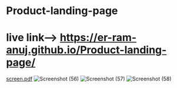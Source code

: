 # Product-landing-page
# live link-->  https://er-ram-anuj.github.io/Product-landing-page/
[screen.pdf](https://github.com/Er-Ram-Anuj/Product-landing-page/files/12161289/screen.pdf)
![Screenshot (56)](https://github.com/Er-Ram-Anuj/Product-landing-page/assets/121351615/11cf14ce-f515-4a1c-95df-51ce5b79de1c)
![Screenshot (57)](https://github.com/Er-Ram-Anuj/Product-landing-page/assets/121351615/45e53bf8-1ee3-4c7e-b0f5-044c609750c9)
![Screenshot (58)](https://github.com/Er-Ram-Anuj/Product-landing-page/assets/121351615/ef1bc4d3-72a5-4d7e-b9ec-1102a9b25be6)

